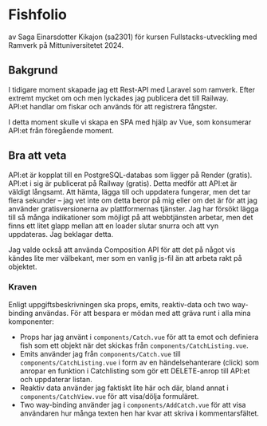 # Fishfolio

av Saga Einarsdotter Kikajon (sa2301) för kursen Fullstacks-utveckling med Ramverk på Mittuniversitetet 2024.

## Bakgrund

I tidigare moment skapade jag ett Rest-API med Laravel som ramverk. Efter extremt mycket om och men lyckades jag publicera det till Railway.  
API:et handlar om fiskar och används för att registrera fångster.

I detta moment skulle vi skapa en SPA med hjälp av Vue, som konsumerar API:et från föregående moment.

## Bra att veta

API:et är kopplat till en PostgreSQL-databas som ligger på Render (gratis). API:et i sig är publicerat på Railway (gratis). Detta medför att API:et är väldigt långsamt. Att hämta, lägga till och uppdatera fungerar, men det tar flera sekunder – jag vet inte om detta beror på mig eller om det är för att jag använder gratisversionerna av plattformernas tjänster. Jag har försökt lägga till så många indikationer som möjligt på att webbtjänsten arbetar, men det finns ett litet glapp mellan att en loader slutar snurra och att vyn uppdateras. Jag beklagar detta.

Jag valde också att använda Composition API för att det på något vis kändes lite mer välbekant, mer som en vanlig js-fil än att arbeta rakt på objektet.

### Kraven

Enligt uppgiftsbeskrivningen ska props, emits, reaktiv-data och two way-binding användas. För att bespara er mödan med att gräva runt i alla mina komponenter:

-   Props har jag använt i `components/Catch.vue` för att ta emot och definiera fish som ett objekt när det skickas från `components/CatchListing.vue`.
-   Emits använder jag från `components/Catch.vue` till `components/CatchListing.vue` i form av en händelsehanterare (click) som anropar en funktion i Catchlisting som gör ett DELETE-anrop till API:et och uppdaterar listan.
-   Reaktiv data använder jag faktiskt lite här och där, bland annat i `components/CatchView.vue` för att visa/dölja formuläret.
-   Two way-binding använder jag i `components/AddCatch.vue` för att visa användaren hur många texten hen har kvar att skriva i kommentarsfältet.
